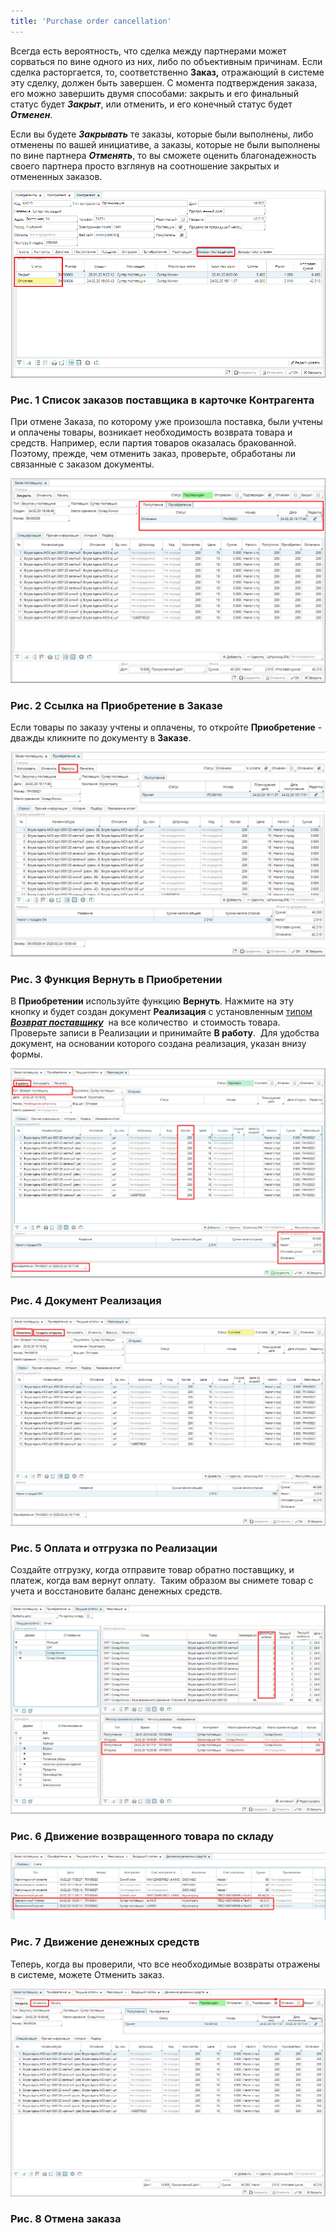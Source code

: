 ```yaml
---
title: 'Purchase order cancellation'
---
```


Всегда есть вероятность, что сделка между партнерами может сорваться по вине одного из них, либо по объективным причинам. Если сделка расторгается, то, соответственно **Заказ,** отражающий в системе эту сделку, должен быть завершен. С момента подтверждения заказа, его можно завершить двумя способами: закрыть и его финальный статус будет ***Закрыт***, или отменить, и его конечный статус будет ***Отменен***. 

Если вы будете ***Закрывать*** те заказы, которые были выполнены, либо отменены по вашей инициативе, а заказы, которые не были выполнены по вине партнера ***Отменять***, то вы сможете оценить благонадежность своего партнера просто взглянув на соотношение закрытых и отмененных заказов. 

![](attachments/12812396/12812397.png)

### Рис. 1 Список заказов поставщика в карточке Контрагента

  

При отмене Заказа, по которому уже произошла поставка, были учтены и оплачены товары, возникает необходимость возврата товара и средств. Например, если партия товаров оказалась бракованной. Поэтому, прежде, чем отменить заказ, проверьте, обработаны ли связанные с заказом документы. 

![](attachments/12812396/12812404.png)

### Рис. 2 Ссылка на Приобретение в Заказе

  

Если товары по заказу учтены и оплачены, то откройте **Приобретение** - дважды кликните по документу в **Заказе**. 

![](attachments/12812396/12812403.png)

### Рис. 3 Функция Вернуть в Приобретении 

  

В **Приобретении** используйте функцию **Вернуть**. Нажмите на эту кнопку и будет создан документ **Реализация** с установленным [типом ***Возврат поставщику***](Invoice_type.md)  на все количество  и стоимость товара. Проверьте записи в Реализации и принимайте **В работу**.  Для удобства документ, на основании которого создана реализация, указан внизу формы. 

![](attachments/12812396/12812399.png)

### Рис. 4 Документ Реализация

  

![](attachments/12812396/12812402.png)

### Рис. 5 Оплата и отгрузка по Реализации

  

Создайте отгрузку, когда отправите товар обратно поставщику, и платеж, когда вам вернут оплату.  Таким образом вы снимете товар с учета и восстановите баланс денежных средств. 

![](attachments/12812396/12812401.png)

### Рис. 6 Движение возвращенного товара по складу

  

![](attachments/12812396/12812400.png)

### Рис. 7 Движение денежных средств

  

Теперь, когда вы проверили, что все необходимые возвраты отражены в системе, можете Отменить заказ.

![](attachments/12812396/12812398.png)

### Рис. 8 Отмена заказа

  



  
